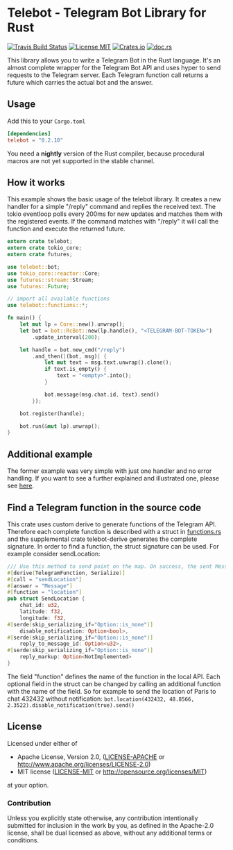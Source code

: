 Telebot - Telegram Bot Library for Rust
======================================

[![Travis Build Status](https://travis-ci.org/bytesnake/telebot.svg)](https://travis-ci.org/bytesnake/telebot)
[![License MIT](https://img.shields.io/badge/license-MIT-blue.svg)](https://github.com/bytesnake/telebot/blob/master/LICENSE)
[![Crates.io](https://img.shields.io/crates/v/telebot.svg)](https://crates.io/crates/telebot)
[![doc.rs](https://docs.rs/telebot/badge.svg)](https://docs.rs/telebot)

This library allows you to write a Telegram Bot in the Rust language. It's an almost complete wrapper for the Telegram Bot API and uses hyper to send requests to the Telegram server. Each Telegram function call returns a future which carries the actual bot and the answer. 

## Usage
Add this to your `Cargo.toml`
``` toml
[dependencies]
telebot = "0.2.10"
```
You need a __nightly__ version of the Rust compiler, because procedural macros are not yet supported in the stable channel.

## How it works
This example shows the basic usage of the telebot library. It creates a new handler for a simple "/reply" command and replies the received text. The tokio eventloop polls every 200ms for new updates and matches them with the registered events. If the command matches with "/reply" it will call the function and execute the returned future.

``` rust
extern crate telebot;
extern crate tokio_core;
extern crate futures;

use telebot::bot;
use tokio_core::reactor::Core;                       
use futures::stream::Stream;
use futures::Future;

// import all available functions
use telebot::functions::*;

fn main() {
    let mut lp = Core::new().unwrap();
    let bot = bot::RcBot::new(lp.handle(), "<TELEGRAM-BOT-TOKEN>")
        .update_interval(200);

    let handle = bot.new_cmd("/reply")
        .and_then(|(bot, msg)| {
            let mut text = msg.text.unwrap().clone();
            if text.is_empty() {
                text = "<empty>".into();
            }

            bot.message(msg.chat.id, text).send()
        });

    bot.register(handle);

    bot.run(&mut lp).unwrap();
}
```

## Additional example
The former example was very simple with just one handler and no error handling. If you want to see a further explained and illustrated one, please see [here](example.md).

## Find a Telegram function in the source code
This crate uses custom derive to generate functions of the Telegram API. Therefore each complete function is described with a struct in [functions.rs](src/functions.rs) and the supplemental crate telebot-derive generates the complete signature. In order to find a function, the struct signature can be used. For example consider sendLocation:
``` rust
/// Use this method to send point on the map. On success, the sent Message is returned.
#[derive(TelegramFunction, Serialize)]
#[call = "sendLocation"]
#[answer = "Message"]
#[function = "location"]
pub struct SendLocation {
    chat_id: u32,
    latitude: f32,
    longitude: f32,
#[serde(skip_serializing_if="Option::is_none")]
    disable_notification: Option<bool>,
#[serde(skip_serializing_if="Option::is_none")]
    reply_to_message_id: Option<u32>,
#[serde(skip_serializing_if="Option::is_none")]
    reply_markup: Option<NotImplemented>
}
```

The field "function" defines the name of the function in the local API. Each optional field in the struct can be changed by calling an additional function with the name of the field.
So for example to send the location of Paris to chat 432432 without notification: `bot.location(432432, 48.8566, 2.3522).disable_notification(true).send() `

## License

Licensed under either of

- Apache License, Version 2.0, ([LICENSE-APACHE](LICENSE-APACHE) or <http://www.apache.org/licenses/LICENSE-2.0>)
- MIT license ([LICENSE-MIT](LICENSE-MIT) or <http://opensource.org/licenses/MIT>)

at your option.

### Contribution

Unless you explicitly state otherwise, any contribution intentionally
submitted for inclusion in the work by you, as defined in the Apache-2.0
license, shall be dual licensed as above, without any additional terms or
conditions.
